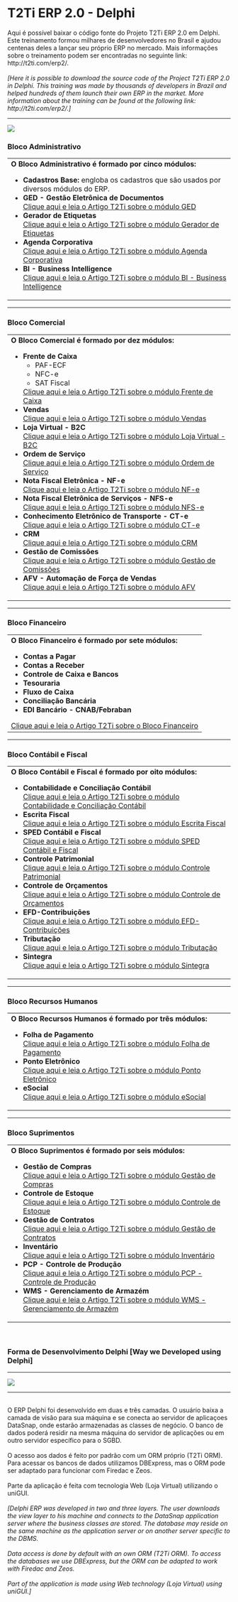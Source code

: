 <html>
<div class="bloco">
                    <div class="titulo_bloco">
                        <h1>T2Ti ERP 2.0 - Delphi</h1>
                    </div>
  Aqui é possível baixar o código fonte do Projeto T2Ti ERP 2.0 em Delphi. 
  Este treinamento formou milhares de desenvolvedores no Brasil e ajudou centenas deles a lançar seu próprio 
  ERP no mercado. Mais informações sobre o treinamento podem ser encontradas no seguinte link: http://t2ti.com/erp2/. 
	<br /><br />
  <i>
  [Here it is possible to download the source code of the Project T2Ti ERP 2.0 in Delphi. This training was made by thousands of developers in Brazil and helped hundreds of them launch their own ERP in the market. More information about the training can be found at the following link: http://t2ti.com/erp2/.]
  </i>	
                    <hr />
                    <img src="http://t2ti.com/images/erp/t2ti_erp_2.jpg" />
                    <br />              
                    <h3>Bloco Administrativo</h3> 
                        <table width="100%" >
                            <tr>
                                <td>
                                <b>O Bloco Administrativo é formado por cinco módulos: </b>
                                    <ul>
                                        <li>
                                            <b>Cadastros Base:</b> engloba os cadastros que são usados por diversos módulos do ERP.
                                        </li>
                                        <li>
                                            <b> GED - Gestão Eletrônica de Documentos </b> <br />
                                            <a href="http://t2ti.com/erp2/artigos/GED.pdf" target="_blank">Clique aqui e leia o Artigo T2Ti sobre o módulo GED</a>
                                        </li>
                                        <li>
                                            <b> Gerador de Etiquetas </b> <br />
                                            <a href="http://t2ti.com/erp2/artigos/GeradorEtiquetas.pdf" target="_blank">Clique aqui e leia o Artigo T2Ti sobre o módulo Gerador de Etiquetas</a>
                                        </li>
                                        <li>
                                            <b> Agenda Corporativa </b> <br />
                                            <a href="http://t2ti.com/erp2/artigos/AgendaCorporativa.pdf" target="_blank">Clique aqui e leia o Artigo T2Ti sobre o módulo Agenda Corporativa</a>
                                        </li>
                                        <li>
                                            <b> BI - Business Intelligence </b> <br />
                                            <a href="http://t2ti.com/erp2/artigos/BI.pdf" target="_blank">Clique aqui e leia o Artigo T2Ti sobre o módulo BI - Business Intelligence</a>
                                        </li>
                                    </ul>
                                </td>
                            </tr>
                        </table>
                        <hr />
                    <h3>Bloco Comercial</h3> 
                        <table width="100%">
                            <tr>
                                <td>
                                <b>O Bloco Comercial é formado por dez módulos: </b>
                                    <ul>
                                        <li>
                                            <b> Frente de Caixa </b> <br />
                                            <ul>
                                                <li>PAF-ECF</li>
                                                <li>NFC-e</li>
                                                <li>SAT Fiscal</li>
                                            </ul>
                                            <a href="http://t2ti.com/erp2/artigos/FrenteCaixa.pdf" target="_blank">Clique aqui e leia o Artigo T2Ti sobre o módulo Frente de Caixa</a>
                                        </li>
                                        <li>
                                        <b>     Vendas </b> <br />
                                            <a href="http://t2ti.com/erp2/artigos/VendasLojaVirtualComissoes.pdf" target="_blank">Clique aqui e leia o Artigo T2Ti sobre o módulo Vendas</a>
                                        </li>
                                        <li>
                                        <b>     Loja Virtual - B2C </b> <br />
                                            <a href="http://t2ti.com/erp2/artigos/VendasLojaVirtualComissoes.pdf" target="_blank">Clique aqui e leia o Artigo T2Ti sobre o módulo Loja Virtual - B2C</a>
                                        </li>
                                        <li>
                                        <b>     Ordem de Serviço </b> <br />
                                            <a href="http://t2ti.com/erp2/artigos/OrdemServico.pdf" target="_blank">Clique aqui e leia o Artigo T2Ti sobre o módulo Ordem de Serviço</a>
                                        </li>
                                        <li>
                                        <b>     Nota Fiscal Eletrônica - NF-e </b> <br />
                                            <a href="http://t2ti.com/erp2/artigos/NF-e_NFS-e.pdf" target="_blank">Clique aqui e leia o Artigo T2Ti sobre o módulo NF-e</a>
                                        </li>
                                        <li>
                                        <b>     Nota Fiscal Eletrônica de Serviços - NFS-e </b> <br />
                                            <a href="http://t2ti.comhttp://t2ti.com/erp2/artigos/NF-e_NFS-e.pdf" target="_blank">Clique aqui e leia o Artigo T2Ti sobre o módulo NFS-e</a>
                                        </li>
                                        <li>
                                        <b>     Conhecimento Eletrônico de Transporte - CT-e </b> <br />
                                            <a href="http://t2ti.com/erp2/artigos/CT-e.pdf" target="_blank">Clique aqui e leia o Artigo T2Ti sobre o módulo CT-e</a>
                                        </li>
                                        <li>
                                        <b>     CRM </b> <br />
                                            <a href="http://t2ti.com/erp2/artigos/CRM_AFV.pdf" target="_blank">Clique aqui e leia o Artigo T2Ti sobre o módulo CRM</a>
                                        </li>
                                        <li>
                                        <b>     Gestão de Comissões </b> <br />
                                            <a href="http://t2ti.com/erp2/artigos/VendasLojaVirtualComissoes.pdf" target="_blank">Clique aqui e leia o Artigo T2Ti sobre o módulo Gestão de Comissões</a>
                                        </li>
                                        <li>
                                        <b>     AFV - Automação de Força de Vendas</b> <br />
                                            <a href="http://t2ti.com/erp2/artigos/CRM_AFV.pdf" target="_blank">Clique aqui e leia o Artigo T2Ti sobre o módulo AFV</a>
                                        </li>
                                    </ul>
                                </td>
                            </tr>
                        </table>
                        <hr />
                    <h3>Bloco Financeiro</h3> 
                        <table width="100%" >
                            <tr>
                                <td>
                                <b>O Bloco Financeiro é formado por sete módulos: </b>
                                    <ul>
                                        <li>
                                            <b>Contas a Pagar </b>
                                        </li>
                                        <li>
                                            <b>Contas a Receber</b>
                                        </li>
                                        <li>
                                            <b>Controle de Caixa e Bancos   </b>
                                        </li>
                                        <li>
                                            <b>Tesouraria</b>
                                        </li>
                                        <li>
                                            <b>Fluxo de Caixa</b>
                                        </li>
                                        <li>
                                            <b>Conciliação Bancária</b>
                                        </li>
                                        <li>
                                            <b>EDI Bancário - CNAB/Febraban</b>
                                        </li>
                                    </ul>
                                    <a href="http://t2ti.com/erp2/artigos/Financeiro.pdf" target="_blank">Clique aqui e leia o Artigo T2Ti sobre o Bloco Financeiro</a>
                                </td>
                            </tr>
                        </table>
                        <hr />
                    <h3>Bloco Contábil e Fiscal</h3> 
                        <table width="100%">
                            <tr>
                                <td>
                                <b>O Bloco Contábil e Fiscal é formado por oito módulos: </b>
                                    <ul>
                                        <li>
                                        <b>     Contabilidade e Conciliação Contábil</b> <br />
                                            <a href="http://t2ti.com/erp2/artigos/Contabil_Conciliacao.pdf" target="_blank">Clique aqui e leia o Artigo T2Ti sobre o módulo Contabilidade e Conciliação Contábil</a>
                                        </li>
                                        <li>
                                            <b> Escrita Fiscal </b> <br />
                                            <a href="http://t2ti.com/erp2/artigos/EscritaFiscal.pdf" target="_blank">Clique aqui e leia o Artigo T2Ti sobre o módulo Escrita Fiscal</a>
                                        </li>
                                        <li>
                                            <b> SPED Contábil e Fiscal </b> <br />
                                            <a href="http://t2ti.com/erp2/artigos/Sped.pdf" target="_blank">Clique aqui e leia o Artigo T2Ti sobre o módulo SPED Contábil e Fiscal</a>
                                        </li>
                                        <li>
                                            <b> Controle Patrimonial </b> <br />
                                            <a href="http://t2ti.com/erp2/artigos/Patrimonio.pdf" target="_blank">Clique aqui e leia o Artigo T2Ti sobre o módulo Controle Patrimonial</a>
                                        </li>
                                        <li>
                                        <b>     Controle de Orçamentos </b> <br />
                                            <a href="http://t2ti.com/erp2/artigos/Orcamentos.pdf" target="_blank">Clique aqui e leia o Artigo T2Ti sobre o módulo Controle de Orçamentos</a>
                                        </li>
                                        <li>
                                        <b>     EFD-Contribuições </b> <br />
                                            <a href="http://t2ti.com/erp2/artigos/EFD-Contribuicoes.pdf" target="_blank">Clique aqui e leia o Artigo T2Ti sobre o módulo EFD-Contribuições</a>
                                        </li>
                                        <li>
                                            <b> Tributação </b> <br />
                                            <a href="http://t2ti.com/erp2/artigos/Tributacao.pdf" target="_blank">Clique aqui e leia o Artigo T2Ti sobre o módulo Tributação</a>
                                        </li>
                                        <li>
                                            <b> Sintegra </b> <br />
                                            <a href="http://t2ti.com/erp2/artigos/Sintegra.pdf" target="_blank">Clique aqui e leia o Artigo T2Ti sobre o módulo Sintegra</a>
                                        </li>
                                    </ul>
                                </td>
                            </tr>
                        </table>
                        <hr />
                    <h3>Bloco Recursos Humanos</h3> 
                        <table width="100%" >
                            <tr>
                                <td>
                                <b>O Bloco Recursos Humanos é formado por três módulos: </b>
                                    <ul>
                                        <li>
                                            <b>Folha de Pagamento</b> <br />
                                            <a href="http://t2ti.com/erp2/artigos/Folha_eSocial.pdf" target="_blank">Clique aqui e leia o Artigo T2Ti sobre o módulo Folha de Pagamento</a>
                                        </li>
                                        <li>
                                            <b>Ponto Eletrônico</b> <br />
                                            <a href="http://t2ti.com/erp2/artigos/Ponto.pdf" target="_blank">Clique aqui e leia o Artigo T2Ti sobre o módulo Ponto Eletrônico</a>
                                        </li>
                                        <li>
                                            <b>eSocial</b> <br />
                                            <a href="/erp2/artigos/Folha_eSocial.pdf" target="_blank">Clique aqui e leia o Artigo T2Ti sobre o módulo eSocial</a>
                                        </li>
                                    </ul>
                                </td>
                            </tr>
                        </table>
                        <hr />                      
                    <h3>Bloco Suprimentos</h3> 
                        <table width="100%">
                            <tr>
                                <td>
                                <b>O Bloco Suprimentos é formado por seis módulos: </b>
                                    <ul>
                                        <li>
                                            <b> Gestão de Compras </b> <br />
                                            <a href="http://t2ti.com/erp2/artigos/Compras.pdf" target="_blank">Clique aqui e leia o Artigo T2Ti sobre o módulo Gestão de Compras</a>
                                        </li>
                                        <li>
                                        <b>     Controle de Estoque </b> <br />
                                            <a href="http://t2ti.com/erp2/artigos/Estoque_Inventario.pdf" target="_blank">Clique aqui e leia o Artigo T2Ti sobre o módulo Controle de Estoque</a>
                                        </li>
                                        <li>
                                        <b>     Gestão de Contratos </b> <br />
                                            <a href="http://t2ti.com/erp2/artigos/Contratos.pdf" target="_blank">Clique aqui e leia o Artigo T2Ti sobre o módulo Gestão de Contratos</a>
                                        </li>
                                        <li>
                                        <b>     Inventário </b> <br />
                                            <a href="http://t2ti.com/erp2/artigos/Estoque_Inventario.pdf" target="_blank">Clique aqui e leia o Artigo T2Ti sobre o módulo Inventário</a>
                                        </li>
                                        <li>
                                        <b>     PCP - Controle de Produção </b> <br />
                                            <a href="http://t2ti.com/erp2/artigos/PCP.pdf" target="_blank">Clique aqui e leia o Artigo T2Ti sobre o módulo PCP - Controle de Produção</a>
                                        </li>
                                        <li>
                                        <b>     WMS - Gerenciamento de Armazém </b> <br />
                                            <a href="http://t2ti.com/erp2/artigos/WMS.pdf" target="_blank">Clique aqui e leia o Artigo T2Ti sobre o módulo WMS - Gerenciamento de Armazém</a>
                                        </li>
                                    </ul>
                                </td>
                            </tr>
                        </table>
                        <br />
                </div>
                        <h3>Forma de Desenvolvimento Delphi [Way we Developed using Delphi]</h3> 
                        <hr />
                        <img src="http://t2ti.com/images/erp/DataSnap.png" />
                        <hr />
                    <br />  
                        O ERP Delphi foi desenvolvido em duas e três camadas. O usuário baixa a camada de visão para sua máquina e se conecta ao servidor de aplicaçoes DataSnap, 
                        onde estarão armazenadas as classes de negócio. O banco de dados poderá residir na mesma máquina do servidor de aplicações ou em outro 
                        servidor específico para o SGBD. 
                        <br /><br />
                        O acesso aos dados é feito por padrão com um ORM próprio (T2Ti ORM). Para acessar os bancos de dados utilizamos DBExpress, mas o ORM 
						pode ser adaptado para funcionar com Firedac e Zeos.
                        <br /><br />
                        Parte da aplicação é feita com tecnologia Web (Loja Virtual) utilizando o uniGUI. 
	<br /><br />
  <i>
[Delphi ERP was developed in two and three layers. The user downloads the view layer to his machine and connects to the DataSnap application server where the business classes are stored. The database may reside on the same machine as the application server or on another server specific to the DBMS.
	<br /><br />
Data access is done by default with an own ORM (T2Ti ORM). To access the databases we use DBExpress, but the ORM can be adapted to work with Firedac and Zeos.
	<br /><br />
Part of the application is made using Web technology (Loja Virtual) using uniGUI.]
  </i>	
</html>
